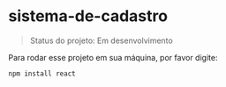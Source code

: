 # sistema-de-cadastro

> Status do projeto: Em desenvolvimento

Para rodar esse projeto em sua máquina, por favor digite:

```
npm install react
```

